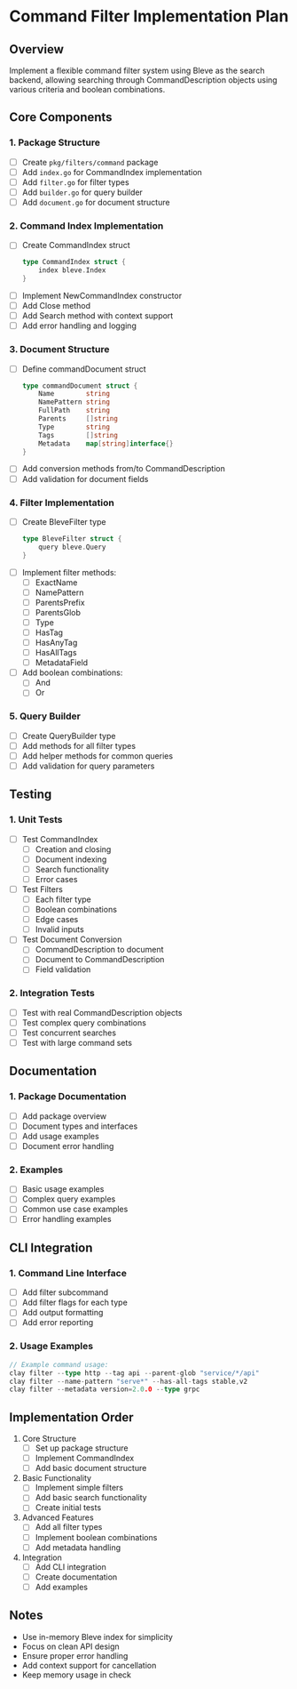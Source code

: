 # Command Filter Implementation Plan

## Overview
Implement a flexible command filter system using Bleve as the search backend, allowing searching through CommandDescription objects using various criteria and boolean combinations.

## Core Components

### 1. Package Structure
- [ ] Create `pkg/filters/command` package
- [ ] Add `index.go` for CommandIndex implementation
- [ ] Add `filter.go` for filter types
- [ ] Add `builder.go` for query builder
- [ ] Add `document.go` for document structure

### 2. Command Index Implementation
- [ ] Create CommandIndex struct
  ```go
  type CommandIndex struct {
      index bleve.Index
  }
  ```
- [ ] Implement NewCommandIndex constructor
- [ ] Add Close method
- [ ] Add Search method with context support
- [ ] Add error handling and logging

### 3. Document Structure
- [ ] Define commandDocument struct
  ```go
  type commandDocument struct {
      Name        string
      NamePattern string
      FullPath    string
      Parents     []string
      Type        string
      Tags        []string
      Metadata    map[string]interface{}
  }
  ```
- [ ] Add conversion methods from/to CommandDescription
- [ ] Add validation for document fields

### 4. Filter Implementation
- [ ] Create BleveFilter type
  ```go
  type BleveFilter struct {
      query bleve.Query
  }
  ```
- [ ] Implement filter methods:
  - [ ] ExactName
  - [ ] NamePattern
  - [ ] ParentsPrefix
  - [ ] ParentsGlob
  - [ ] Type
  - [ ] HasTag
  - [ ] HasAnyTag
  - [ ] HasAllTags
  - [ ] MetadataField
- [ ] Add boolean combinations:
  - [ ] And
  - [ ] Or

### 5. Query Builder
- [ ] Create QueryBuilder type
- [ ] Add methods for all filter types
- [ ] Add helper methods for common queries
- [ ] Add validation for query parameters

## Testing

### 1. Unit Tests
- [ ] Test CommandIndex
  - [ ] Creation and closing
  - [ ] Document indexing
  - [ ] Search functionality
  - [ ] Error cases

- [ ] Test Filters
  - [ ] Each filter type
  - [ ] Boolean combinations
  - [ ] Edge cases
  - [ ] Invalid inputs

- [ ] Test Document Conversion
  - [ ] CommandDescription to document
  - [ ] Document to CommandDescription
  - [ ] Field validation

### 2. Integration Tests
- [ ] Test with real CommandDescription objects
- [ ] Test complex query combinations
- [ ] Test concurrent searches
- [ ] Test with large command sets

## Documentation

### 1. Package Documentation
- [ ] Add package overview
- [ ] Document types and interfaces
- [ ] Add usage examples
- [ ] Document error handling

### 2. Examples
- [ ] Basic usage examples
- [ ] Complex query examples
- [ ] Common use case examples
- [ ] Error handling examples

## CLI Integration

### 1. Command Line Interface
- [ ] Add filter subcommand
- [ ] Add filter flags for each type
- [ ] Add output formatting
- [ ] Add error reporting

### 2. Usage Examples
```go
// Example command usage:
clay filter --type http --tag api --parent-glob "service/*/api"
clay filter --name-pattern "serve*" --has-all-tags stable,v2
clay filter --metadata version=2.0.0 --type grpc
```

## Implementation Order

1. Core Structure
   - [ ] Set up package structure
   - [ ] Implement CommandIndex
   - [ ] Add basic document structure

2. Basic Functionality
   - [ ] Implement simple filters
   - [ ] Add basic search functionality
   - [ ] Create initial tests

3. Advanced Features
   - [ ] Add all filter types
   - [ ] Implement boolean combinations
   - [ ] Add metadata handling

4. Integration
   - [ ] Add CLI integration
   - [ ] Create documentation
   - [ ] Add examples

## Notes
- Use in-memory Bleve index for simplicity
- Focus on clean API design
- Ensure proper error handling
- Add context support for cancellation
- Keep memory usage in check
